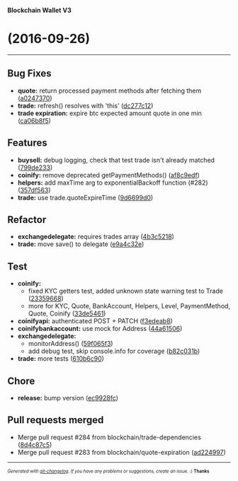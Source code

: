 __Blockchain Wallet V3__

#   (2016-09-26)



---

## Bug Fixes

- **quote:** return processed payment methods after fetching them
  ([a0247370](https://github.com/blockchain/My-Wallet-V3/commit/a0247370b519fce312c83afa2c142a18614216c9))
- **trade:** refresh() resolves with 'this'
  ([dc277c12](https://github.com/blockchain/My-Wallet-V3/commit/dc277c12586669f6e64855a6d85358c7b7f5e6b0))
- **trade expiration:** expire btc expected amount quote in one min
  ([ca06b8f5](https://github.com/blockchain/My-Wallet-V3/commit/ca06b8f5d7a2a1dd1f87f4ffc297900369cbebfc))


## Features

- **buysell:** debug logging, check that test trade isn't already matched
  ([799de233](https://github.com/blockchain/My-Wallet-V3/commit/799de23340ea687cf8cf24b357f1f452e0d3ce25))
- **coinify:** remove deprecated getPaymentMethods()
  ([af8c9edf](https://github.com/blockchain/My-Wallet-V3/commit/af8c9edfd529ee37eee93d470264e13657862eab))
- **helpers:** add maxTime arg to exponentialBackoff function (#282)
  ([357df563](https://github.com/blockchain/My-Wallet-V3/commit/357df563b1faca8241fc54eebc7677a7e6153cc4))
- **trade:** use trade.quoteExpireTime
  ([9d6699d0](https://github.com/blockchain/My-Wallet-V3/commit/9d6699d0a65740974748277f47ac3d9553d4afe8))


## Refactor

- **exchangedelegate:** requires trades array
  ([4b3c5218](https://github.com/blockchain/My-Wallet-V3/commit/4b3c5218d6f848e3561b349b0cbeeb121ce7f14d))
- **trade:** move save() to delegate
  ([e9a4c32e](https://github.com/blockchain/My-Wallet-V3/commit/e9a4c32e9d8f89034242c77c3f240fbd675aa2cd))


## Test

- **coinify:**
  - fixed KYC getters test, added unknown state warning test to Trade
  ([23359668](https://github.com/blockchain/My-Wallet-V3/commit/23359668300c913b053ee0e2d43839611a077077))
  - more for KYC, Quote, BankAccount, Helpers, Level, PaymentMethod, Quote, Coinify
  ([33de5461](https://github.com/blockchain/My-Wallet-V3/commit/33de5461b1c72064db64beef072ba86c7e602a78))
- **coinifyapi:** authenticated POST + PATCH
  ([f3edeab8](https://github.com/blockchain/My-Wallet-V3/commit/f3edeab875652c57a2668aeaecbf0d0e90db3c62))
- **coinifybankaccount:** use mock for Address
  ([44a61506](https://github.com/blockchain/My-Wallet-V3/commit/44a61506b6806164eeea47d3b6c1877dcc5b0164))
- **exchangedelegate:**
  - monitorAddress()
  ([59f065f3](https://github.com/blockchain/My-Wallet-V3/commit/59f065f399da4d6518a2606c48b706bd83d106b4))
  - add debug test, skip console.info for coverage
  ([b82c031b](https://github.com/blockchain/My-Wallet-V3/commit/b82c031b052d033d499ab63742f8c74871260d9f))
- **trade:** more tests
  ([610b6c90](https://github.com/blockchain/My-Wallet-V3/commit/610b6c909fd534a0bfde04f041fc16c22bb5f3ea))


## Chore

- **release:** bump version
  ([ec9928fc](https://github.com/blockchain/My-Wallet-V3/commit/ec9928fc09806cbefad4b2bf03e9db460b103b49))


## Pull requests merged

- Merge pull request #284 from blockchain/trade-dependencies
  ([8d4c87c5](https://github.com/blockchain/My-Wallet-V3/commit/8d4c87c58de923a67dc270f760d19ad935d701ca))
- Merge pull request #283 from blockchain/quote-expiration
  ([ad224997](https://github.com/blockchain/My-Wallet-V3/commit/ad224997e94c14a61ef8608a097eff8e4140b37f))



---
<sub><sup>*Generated with [git-changelog](https://github.com/rafinskipg/git-changelog). If you have any problems or suggestions, create an issue.* :) **Thanks** </sub></sup>